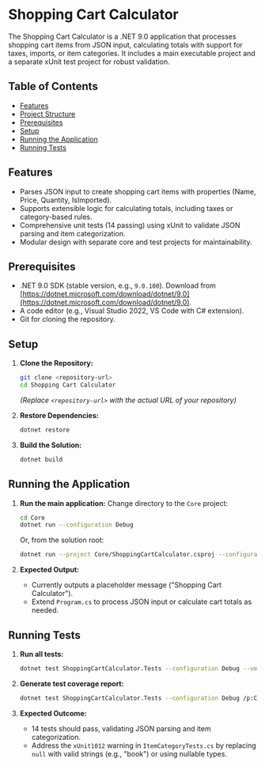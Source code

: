 

# Shopping Cart Calculator
The Shopping Cart Calculator is a .NET 9.0 application that processes shopping cart items from JSON input, calculating totals with support for taxes, imports, or item categories. It includes a main executable project and a separate xUnit test project for robust validation.

## Table of Contents
- [Features](#features)
- [Project Structure](#project-structure)
- [Prerequisites](#prerequisites)
- [Setup](#setup)
- [Running the Application](#running-the-application)
- [Running Tests](#running-tests)

## Features
- Parses JSON input to create shopping cart items with properties (Name, Price, Quantity, IsImported).
- Supports extensible logic for calculating totals, including taxes or category-based rules.
- Comprehensive unit tests (14 passing) using xUnit to validate JSON parsing and item categorization.
- Modular design with separate core and test projects for maintainability.

## Prerequisites
- .NET 9.0 SDK (stable version, e.g., `9.0.100`). Download from [https://dotnet.microsoft.com/download/dotnet/9.0](https://dotnet.microsoft.com/download/dotnet/9.0).
- A code editor (e.g., Visual Studio 2022, VS Code with C# extension).
- Git for cloning the repository.

## Setup
1.  **Clone the Repository:**
    ```bash
    git clone <repository-url>
    cd Shopping Cart Calculator
    ```
    *(Replace `<repository-url>` with the actual URL of your repository)*

2.  **Restore Dependencies:**
    ```bash
    dotnet restore
    ```

3.  **Build the Solution:**
    ```bash
    dotnet build
    ```

## Running the Application
1.  **Run the main application:**
    Change directory to the `Core` project:
    ```bash
    cd Core
    dotnet run --configuration Debug
    ```
    Or, from the solution root:
    ```bash
    dotnet run --project Core/ShoppingCartCalculator.csproj --configuration Debug
    ```

2.  **Expected Output:**
    - Currently outputs a placeholder message ("Shopping Cart Calculator").
    - Extend `Program.cs` to process JSON input or calculate cart totals as needed.

## Running Tests
1.  **Run all tests:**
    ```bash
    dotnet test ShoppingCartCalculator.Tests --configuration Debug --verbosity detailed
    ```

2.  **Generate test coverage report:**
    ```bash
    dotnet test ShoppingCartCalculator.Tests --configuration Debug /p:CollectCoverage=true
    ```

3.  **Expected Outcome:**
    - 14 tests should pass, validating JSON parsing and item categorization.
    - Address the `xUnit1012` warning in `ItemCategoryTests.cs` by replacing `null` with valid strings (e.g., "book") or using nullable types.